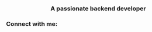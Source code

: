 <h3 align="center">A passionate backend developer </h3>

<h3 align="left">Connect with me:</h3>
<p align="left">
</p>
